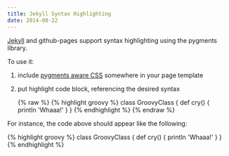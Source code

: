```yaml
---
title: Jekyll Syntax Highlighting
date: 2014-08-22
---
```


[Jekyll](jekyllrb.com) and github-pages support syntax highlighting using the
pygments library. 

To use it:  

1. include [pygments aware CSS](https://github.com/aahan/pygments-github-style/blob/master/jekyll-github.css) somewhere in your page template
1. put highlight code block, referencing the desired syntax

    {% raw %}
        {% highlight groovy %}
            class GroovyClass {
                def cry() { 
                    println 'Whaaa!'
                }
            }
        {% endhighlight %}
    {% endraw %}

For instance, the code above should appear like the following:

{% highlight groovy %}
class GroovyClass {
    def cry() { 
        println 'Whaaa!'
    }
}
{% endhighlight %}
